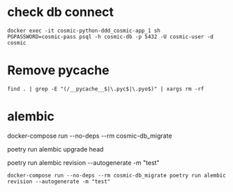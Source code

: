 

# check db connect

```
docker exec -it cosmic-python-ddd_cosmic-app_1 sh
PGPASSWORD=cosmic-pass psql -h cosmic-db -p 5432 -U cosmic-user -d cosmic
```

# Remove pycache
`find . | grep -E "(/__pycache__$|\.pyc$|\.pyo$)" | xargs rm -rf`


# alembic

docker-compose run --no-deps --rm cosmic-db_migrate

poetry run alembic upgrade head

poetry run alembic revision --autogenerate -m "test"

```
docker-compose run --no-deps --rm cosmic-db_migrate poetry run alembic revision --autogenerate -m "test"
```
